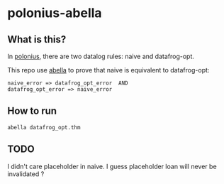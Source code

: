 # polonius-abella

## What is this?
In [polonius](https://github.com/rust-lang/polonius), there are two datalog rules: naive and datafrog-opt.

This repo use [abella](http://abella-prover.org/) to prove that naive is equivalent to datafrog-opt:
```
naive_error => datafrog_opt_error  AND
datafrog_opt_error => naive_error 
```

## How to run
```
abella datafrog_opt.thm
```

## TODO
I didn't care placeholder in naive. I guess placeholder loan will never be invalidated ?
